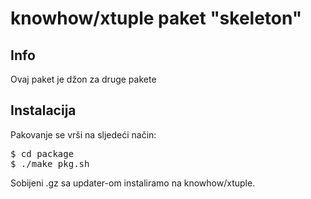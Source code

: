 knowhow/xtuple paket "skeleton"
====================================

Info
----

Ovaj paket je džon za druge pakete

Instalacija
------------

Pakovanje se vrši na sljedeći način: 

<pre>
$ cd package
$ ./make_pkg.sh
</pre>

Sobijeni .gz sa updater-om instaliramo na knowhow/xtuple.
